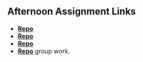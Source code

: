 ## Afternoon Assignment Links

- **[Repo](https://github.com/Nasery123/Trivia)**
- **[Repo](https://github.com/Nasery123/Greg-List)**
- **[Repo](https://github.com/Nasery123/Pokemon)**
- **[Repo](https://github.com/ChanthaKammer/gifted)** group work.
